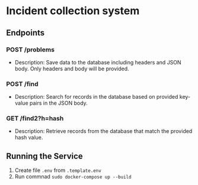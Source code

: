 # Incident collection system


## Endpoints
### POST /problems
- Description: Save data to the database including headers and JSON body. Only headers and body will be provided.
### POST /find
- Description: Search for records in the database based on provided key-value pairs in the JSON body.
### GET /find2?h=hash
- Description: Retrieve records from the database that match the provided hash value.

## Running the Service
1) Create file ``` .env ``` from ``` .template.env ```
2) Run commnad ``` sudo docker-compose up --build ```
